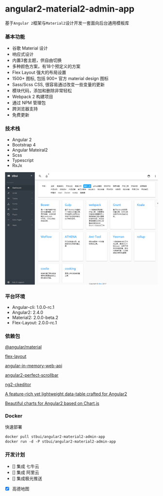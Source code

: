 # angular2-material2-admin-app

基于`Angular 2`框架与`Material2`设计开发一套面向后台通用模板库

### 基本功能
- 谷歌 Material 设计
- 响应式设计
- 内置3套主题，供自由切换
- 多种颜色方案，有18个预定义的方案
- Flex Layout 强大的布局设置
- 1500+ 图标, 包括 900+ 官方 material design 图标
- Sass/Scss CSS, 很容易通过改变一些变量的更新
- 模块代码，添加和删除非常轻松
- Webpack 2 构建项目
- 通过 NPM 管理包
- 跨浏览器支持
- 免费更新

### 技术栈
- Angular 2
- Bootstrap 4
- Angular Mateiral2
- Scss
- Typescript
- RxJx


![demo image](src/assets/images-demo/2017-04-07_202402.jpg)

### 平台环境

* Angular-cli:    1.0.0-rc.1
* Angular2:       2.4.0
* Material2:      2.0.0-beta.2
* Flex-Layout:    2.0.0-rc.1
 

### 依赖包

[@angular/material](https://github.com/angular/material2)

[flex-layout](https://github.com/angular/flex-layout)

[angular-in-memory-web-api](https://github.com/angular/in-memory-web-api)

[angular2-perfect-scrollbar](https://www.npmjs.com/package/angular2-perfect-scrollbar)

[ng2-ckeditor](https://github.com/chymz/ng2-ckeditor)

[A feature-rich yet lightweight data-table crafted for Angular2](https://github.com/swimlane/angular2-data-table)

[Beautiful charts for Angular2 based on Chart.js](https://github.com/valor-software/ng2-charts)


### Docker

快速部署

```
docker pull stbui/angular2-material2-admin-app
docker run -d -P stbui/angular2-material2-admin-app
```

### 开发计划

- [] 集成 七牛云
- [] 集成 阿里云
- [] 集成极光推送
- [x] 高德地图

